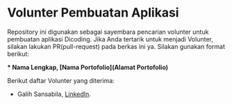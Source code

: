 # Volunter Pembuatan Aplikasi

Repository ini digunakan sebagai sayembara pencarian volunter untuk pembuatan aplikasi Dicoding. Jika Anda tertarik untuk menjadi Volunter, silakan lakukan PR(pull-request) pada berkas ini ya. Silakan gunakan format berikut:  


**\* Nama Lengkap, [Nama Portofolio](Alamat Portofolio)**  


Berikut daftar Volunter yang diterima:  

* Galih Sansabila, [LinkedIn](https://www.linkedin.com/in/galihsansabila/).

